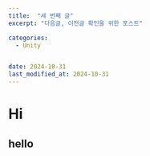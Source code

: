 ```yaml
---
title:  "세 번째 글"
excerpt: "다음글, 이전글 확인을 위한 포스트"

categories:
  - Unity


date: 2024-10-31
last_modified_at: 2024-10-31
---
```


# Hi
## hello
